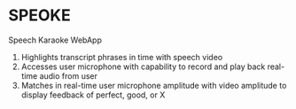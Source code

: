 # SPEOKE
Speech Karaoke WebApp
1. Highlights transcript phrases in time with speech video
2. Accesses user microphone with capability to record and play back real-time audio from user
3. Matches in real-time user microphone amplitude with video amplitude to display feedback of perfect, good, or X
